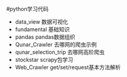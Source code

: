 #python学习代码
- data_view 数据可视化
- fundamental 基础知识
- pandas    pandas数据组织
- Qunar_Crawler 去哪网的爬虫示例
- qunar_selection_trip 去哪网高阶爬虫
- stockstar  scrapy包学习
- Web_Crawler get/set/request基本方法解析